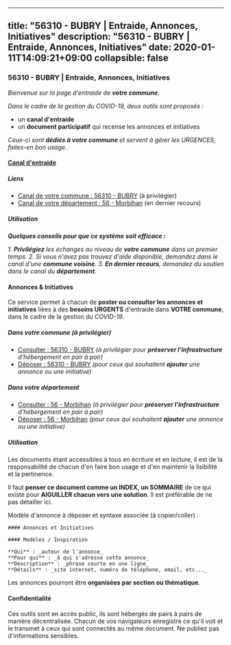 
---
title: "56310 - BUBRY | Entraide, Annonces, Initiatives"
description: "56310 - BUBRY | Entraide, Annonces, Initiatives"
date: 2020-01-11T14:09:21+09:00
collapsible: false
---

### 56310 - BUBRY | Entraide, Annonces, Initiatives

_Bienvenue sur la page d'entraide de **votre commune**_.

_Dans le cadre de la gestion du COVID-19, deux outils sont proposés :_

- un **canal d'entraide**
- un **document participatif** qui recense les annonces et initiatives

_Ceux-ci sont **dédiés à votre commune** et servent à gérer les URGENCES, faites-en bon usage._

#### [Canal d'entraide](https://entraide.stopcoronavirus.tech/#/channel/56310_bubry)

##### Liens

- [Canal de votre commune : 56310 	- BUBRY](https://entraide.stopcoronavirus.tech/#/channel/56310_bubry) (à privilégier)
- [Canal de votre département : 56 	- Morbihan](https://entraide.stopcoronavirus.tech/#/channel/56_morbihan) (en dernier recours)

##### Utilisation

_**Quelques conseils pour que ce système soit efficace :**_

_1. **Privilégiez** les échanges au niveau de **votre commune** dans un premier temps._
_2. Si vous n'avez pas trouvez d'aide disponible, demandez dans le canal d'une **commune voisine**._
_3. **En dernier recours**, demandez du soutien dans le canal du **département**._

#### Annonces & Initiatives


Ce service permet à chacun de **poster ou consulter les annonces et initiatives** liées à des **besoins
URGENTS** d'entraide dans **VOTRE commune**, dans le cadre de la gestion du _COVID-19_.

##### Dans votre commune (à privilégier)

- [Consulter : 56310 	- BUBRY](https://docs.stopcoronavirus.tech/r/markdown/56310_bubry/4XTTM6eEqKrgh47XXKyjXDWRqvzes5ta5tRwCptmwVAiQ7bQX) _(à privilégier pour **préserver l'infrastructure** d'hébergement en pair à pair)_
- [Déposer : 56310 	- BUBRY](https://docs.stopcoronavirus.tech/w/markdown/56310_bubry/4XTTM6eEqKrgh47XXKyjXDWRqvzes5ta5tRwCptmwVAiQ7bQX-K3TgUkxzbKTQRyczriXTTEejrUXS67Vba5odyCD97KQ7QvMNKYeSjkYFrzSt1L2jn9SRdgbLopjeVrXtQ3RfYL3jMSxpsGbfPQmhnU5mwK9E5M6GKpzeS2VLYM61nWKjpJ1pnH79) _(pour ceux qui souhaitent **ajouter** une annonce ou une initiative)_

##### Dans votre département

- [Consulter : 56 	- Morbihan](https://docs.stopcoronavirus.tech/r/markdown/56_morbihan/4XTTMBhPi6SF1jGwmjy3XBA4sK6EbYDun44EYwF3irZ7aBa5U) _(à privilégier pour **préserver l'infrastructure** d'hébergement en pair à pair)_
- [Déposer : 56 	- Morbihan](https://docs.stopcoronavirus.tech/w/markdown/56_morbihan/4XTTMBhPi6SF1jGwmjy3XBA4sK6EbYDun44EYwF3irZ7aBa5U-K3TgV3HyhWtqSpmJ2GGLPRtHigVTcxkFRVLMX5R66UyRAN55PNUQgmTNwaDuJmWps9EVWQzncDySYbA7Pg7qEdRXsayrZysPHK4HeKM3FG1U8vQvyUvaDoFo4L4Z8coFC71q4zES) _(pour ceux qui souhaitent **ajouter** une annonce ou une initiative)_


##### Utilisation

Les documents étant accessibles à tous en écriture et en lecture, il est de la
responsabilité de chacun d'en faire bon usage et d'en maintenir la lisibilité
et la pertinence.

Il faut **penser ce document comme un INDEX, un SOMMAIRE** de ce qui existe
pour **AIGUILLER chacun vers une solution**. Il est préférable de ne pas détailler ici.

Modèle d'annonce à déposer et syntaxe associée (à copier/coller) :

    #### Annonces et Initiatives

    #### Modèles / Inspiration

    **Qui** : _auteur de l'annonce_
    **Pour qui** : _à qui s'adresse cette annonce_
    **Description** : _phrase courte en une ligne_
    **Détails** : _site internet, numéro de téléphone, email, etc..._


Les annonces pourront être **organisées par section ou thématique**.

#### Confidentialité

Ces outils sont en accès public, ils sont hébergés de pairs à pairs de manière décentralisée.
Chacun de vos navigateurs enregistre ce qu'il voit et le transmet à ceux qui sont connectés au même document.
Ne publiez pas d'informations sensibles.
